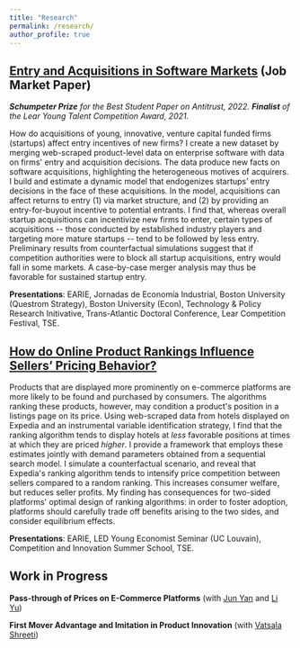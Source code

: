 ```yaml
---
title: "Research"
permalink: /research/
author_profile: true
---
```



## [Entry and Acquisitions in Software Markets](https://luiseeisfeld.github.io/assets/docs/JMP_Eisfeld_TSE.pdf) (Job Market Paper)

_**Schumpeter Prize** for the Best Student Paper on Antitrust, 2022. **Finalist** of the Lear Young Talent Competition Award, 2021._

How do acquisitions of young, innovative, venture capital funded firms (startups) affect entry incentives of new firms? I create a new dataset by merging web-scraped product-level data on enterprise software with data on firms' entry and acquisition decisions. The data produce new facts on software acquisitions, highlighting the heterogeneous motives of acquirers. I build and estimate a dynamic model that endogenizes startups’ entry decisions in the face of these acquisitions. In the model, acquisitions can affect returns to entry (1) via market structure, and (2) by providing an entry-for-buyout incentive to potential entrants. I find that, whereas overall startup acquisitions can incentivize new firms to enter, certain types of acquisitions -- those conducted by established industry players and targeting more mature startups -- tend to be followed by less entry. Preliminary results from counterfactual simulations suggest that if competition authorities were to block all startup acquisitions, entry would fall in some markets. A case-by-case merger analysis may thus be favorable for sustained startup entry.
 
**Presentations**: EARIE, Jornadas de Economía Industrial, Boston University (Questrom Strategy), Boston University (Econ), Technology & Policy Research Initivative, Trans-Atlantic Doctoral Conference, Lear Competition Festival, TSE.

## [How do Online Product Rankings Influence Sellers’ Pricing Behavior?](https://luiseeisfeld.github.io/assets/docs/HotelRankings_Eisfeld_TSE.pdf)

Products that are displayed more prominently on e-commerce platforms are more likely to be found and purchased by consumers. The algorithms ranking these products, however, may condition a product's position in a listings page on its price. Using web-scraped data from hotels displayed on Expedia and an instrumental variable identification strategy, I find that the ranking algorithm tends to display hotels at _less_ favorable positions at times at which they are priced _higher_. I provide a framework that employs these estimates jointly with demand parameters obtained from a sequential search model. I simulate a counterfactual scenario, and reveal that Expedia's ranking algorithm tends to intensify price competition between sellers compared to a random ranking. This increases consumer welfare, but reduces seller profits. My finding has consequences for two-sided platforms' optimal design of ranking algorithms: in order to foster adoption, platforms should carefully trade off benefits arising to the two sides, and consider equilibrium effects.

**Presentations**: EARIE, LED Young Economist Seminar (UC Louvain), Competition and Innovation Summer School, TSE.

## Work in Progress

**Pass-through of Prices on E-Commerce Platforms** (with [Jun Yan](https://sites.google.com/view/jun-yan) and [Li Yu](https://liyu0510.github.io))

**First Mover Advantage and Imitation in Product Innovation** (with [Vatsala Shreeti](https://www.vatsalashreeti.com))


